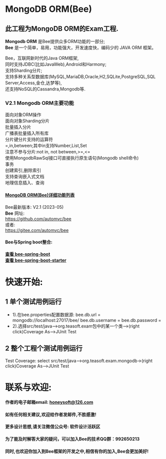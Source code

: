 
MongoDB ORM(Bee)
=========
## 此工程为MongoDB ORM的Exam工程. 
**Mongodb ORM** 是Bee提供众多ORM功能的一部分;  
**Bee** 是一个简单，易用，功能强大，开发速度快，编码少的 JAVA ORM 框架。  

Bee，互联网新时代的Java ORM框架,  
同时支持JDBC(比如JavaWeb),Android和Harmony;  
支持Sharding分片;  
支持多种关系型数据库(MySQL,MariaDB,Oracle,H2,SQLite,PostgreSQL,SQL Server,Access,金仓,达梦等),  
还支持NoSQL的Cassandra,Mongodb等.  

### V2.1 Mongodb ORM主要功能  
面向对象ORM操作  
面向对象Sharding分片  
批量插入分片  
广播表批量插入所有库  
分片键分片支持的运算符  
=,in,between;其中in支持Number,List,Set  
    注意不参与分片:not in, not between,>=,<=  
使用MongodbRawSql接口可直接执行原生语句(Mongodb shell命令)  
事务  
创建索引,删除索引  
支持查询嵌入式文档  
地理信息插入、查询  

#### [MongoDB ORM(Bee)详细功能列表](MongodbORM-Function-List.md) 


Bee最新版本: V2.1 (2023-05)  
**Bee** 网址:  
https://github.com/automvc/bee  
或者:  
https://gitee.com/automvc/bee  

#### Bee与Spring boot整合:  
**[查看 bee-spring-boot](../../../bee-springboot)**  
**[查看 bee-spring-boot-starter](../../../bee-spring-boot-starter)** 


快速开始:
=========	
## 1 单个测试用例运行 
*  1).在bee.properties配置数据源: 
     bee.db.url = mongodb://localhost:27017/bee/
     bee.db.username = 
     bee.db.password = 
*  2).选择src/test/java-->org.teasoft.exam包中的某一个类-->(right click)Coverage As-->JUnit Test   

## 2 整个工程个测试用例运行 
Test Coverage: select src/test/java-->org.teasoft.exam.mongodb->(right click)Coverage As-->JUnit Test   

联系与欢迎:
=========	
#### 作者的电子邮箱email:    honeysoft@126.com  
#### 如有任何相关建议,欢迎给作者发邮件,不胜感激!  
#### 更多设计思想,请关注微信公众号: 软件设计活跃区  

#### 为了能及时解答大家的疑问，可以加入Bee的技术QQ群：992650213

#### 同时,也欢迎你加入到Bee框架的开发之中,相信有你的加入,Bee会更加美好! 